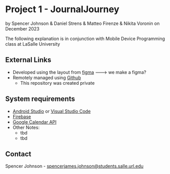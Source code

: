# Project 1 - JournalJourney
by Spencer Johnson & Daniel Strens & Matteo Firenze & Nikita Voronin
on December 2023

The following explanation is in conjunction with Mobile Device Programming class at LaSalle University

## External Links

* Developed using the layout from [figma](https://www.figma.com) ---> we make a figma?
* Remotely managed using [Github](https://github.com/papasj19/JournalJourney)
    * This repository was created private

## System requirements

* [Android Studio](https://developer.android.com/studio) or [Visual Studio Code](https://code.visualstudio.com)
* [Firebase](https://firebase.google.com)
* [Google Calendar API](https://developers.google.com/calendar/api/v3/reference)
* Other Notes:
    * tbd
    * tbd

## Contact

Spencer Johnson - spencerjames.johnson@students.salle.url.edu 
